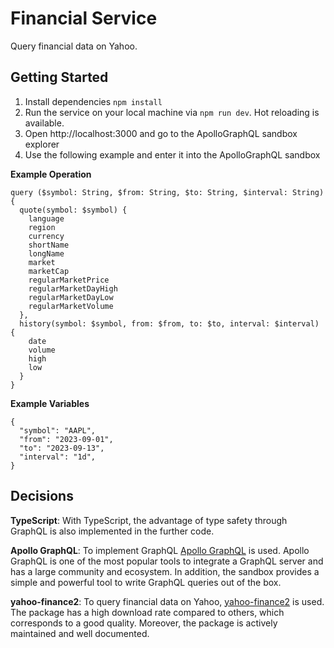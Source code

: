 # Financial Service

Query financial data on Yahoo.

## Getting Started

1. Install dependencies `npm install`
2. Run the service on your local machine via `npm run dev`. Hot reloading is available.
3. Open http://localhost:3000 and go to the ApolloGraphQL sandbox explorer
4. Use the following example and enter it into the ApolloGraphQL sandbox

**Example Operation**
```
query ($symbol: String, $from: String, $to: String, $interval: String) {
  quote(symbol: $symbol) {
    language
    region
    currency
    shortName
    longName
    market
    marketCap
    regularMarketPrice
    regularMarketDayHigh
    regularMarketDayLow
    regularMarketVolume
  },
  history(symbol: $symbol, from: $from, to: $to, interval: $interval) {
    date
    volume
    high
    low
  }
}
```

**Example Variables**
```
{
  "symbol": "AAPL",
  "from": "2023-09-01",
  "to": "2023-09-13",
  "interval": "1d",
}
```

## Decisions

**TypeScript**: With TypeScript, the advantage of type safety through GraphQL is also implemented in the further code.

**Apollo GraphQL**: To implement GraphQL [Apollo GraphQL](https://www.npmjs.com/package/@apollo/server) is used. Apollo GraphQL is one of the most popular tools to integrate a GraphQL server and has a large community and ecosystem. In addition, the sandbox provides a simple and powerful tool to write GraphQL queries out of the box. 

**yahoo-finance2**: To query financial data on Yahoo, [yahoo-finance2](https://www.npmjs.com/package/yahoo-finance2) is used. The package has a high download rate compared to others, which corresponds to a good quality. Moreover, the package is actively maintained and well documented. 
